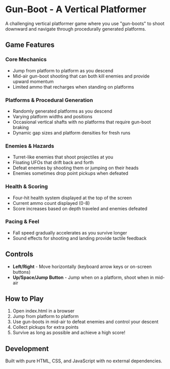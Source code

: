 # Gun-Boot - A Vertical Platformer

A challenging vertical platformer game where you use "gun-boots" to shoot downward and navigate through procedurally generated platforms.

## Game Features

### Core Mechanics
- Jump from platform to platform as you descend
- Mid-air gun-boot shooting that can both kill enemies and provide upward momentum
- Limited ammo that recharges when standing on platforms

### Platforms & Procedural Generation
- Randomly generated platforms as you descend
- Varying platform widths and positions
- Occasional vertical shafts with no platforms that require gun-boot braking
- Dynamic gap sizes and platform densities for fresh runs

### Enemies & Hazards
- Turret-like enemies that shoot projectiles at you
- Floating UFOs that drift back and forth
- Defeat enemies by shooting them or jumping on their heads
- Enemies sometimes drop point pickups when defeated

### Health & Scoring
- Four-hit health system displayed at the top of the screen
- Current ammo count displayed (0-8)
- Score increases based on depth traveled and enemies defeated

### Pacing & Feel
- Fall speed gradually accelerates as you survive longer
- Sound effects for shooting and landing provide tactile feedback

## Controls
- **Left/Right** - Move horizontally (keyboard arrow keys or on-screen buttons)
- **Up/Space/Jump Button** - Jump when on a platform, shoot when in mid-air

## How to Play
1. Open index.html in a browser
2. Jump from platform to platform
3. Use gun-boots in mid-air to defeat enemies and control your descent
4. Collect pickups for extra points
5. Survive as long as possible and achieve a high score!

## Development
Built with pure HTML, CSS, and JavaScript with no external dependencies.
